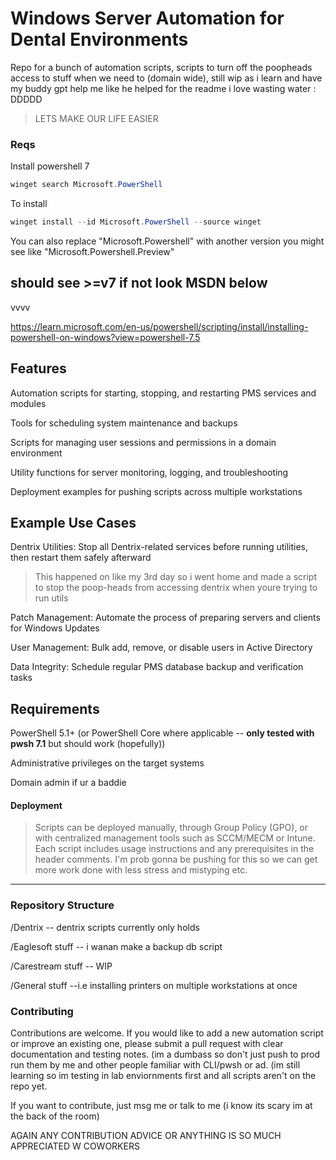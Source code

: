 # Windows Server Automation for Dental Environments

Repo for a bunch of automation scripts, scripts to turn off the poopheads access to stuff when we need to (domain wide), still wip as i learn and have my buddy gpt help me like he helped for the readme i love wasting water : DDDDD

> LETS MAKE OUR LIFE EASIER


### Reqs
Install powershell 7
```powershell
winget search Microsoft.PowerShell
```

To install 
```powershell
winget install --id Microsoft.PowerShell --source winget
```

You can also replace "Microsoft.Powershell" with another version you might see like "Microsoft.Powershell.Preview"

should see >=v7 if not look MSDN below
---

vvvv

https://learn.microsoft.com/en-us/powershell/scripting/install/installing-powershell-on-windows?view=powershell-7.5
## Features

Automation scripts for starting, stopping, and restarting PMS services and modules

Tools for scheduling system maintenance and backups

Scripts for managing user sessions and permissions in a domain environment

Utility functions for server monitoring, logging, and troubleshooting

Deployment examples for pushing scripts across multiple workstations

## Example Use Cases

Dentrix Utilities: Stop all Dentrix-related services before running utilities, then restart them safely afterward
> This happened on like my 3rd day so i went home and made a script to stop the poop-heads from accessing dentrix when youre trying to run utils

Patch Management: Automate the process of preparing servers and clients for Windows Updates

User Management: Bulk add, remove, or disable users in Active Directory

Data Integrity: Schedule regular PMS database backup and verification tasks

## Requirements

PowerShell 5.1+ (or PowerShell Core where applicable -- **only tested with pwsh 7.1** but should work (hopefully))

Administrative privileges on the target systems

Domain admin if ur a baddie

#### Deployment

> Scripts can be deployed manually, through Group Policy (GPO), or with centralized management tools such as SCCM/MECM or Intune. Each script includes usage instructions and any prerequisites in the header comments. I'm prob gonna be pushing for this so we can get more work done with less stress and mistyping etc.
---
### Repository Structure
/Dentrix
-- dentrix scripts currently only holds 


/Eaglesoft stuff
-- i wanan make a backup db script


/Carestream stuff
-- WIP


/General stuff 
--i.e installing printers on multiple workstations at once 



### Contributing

Contributions are welcome. If you would like to add a new automation script or improve an existing one, please submit a pull request with clear documentation and testing notes. (im a dumbass so don't just push to prod run them by me and other people familiar with CLI/pwsh or ad. (im still learning so im testing in lab enviornments first and all scripts aren't on the repo yet. 

If you want to contribute, just msg me or talk to me (i know its scary im at the back of the room) 

AGAIN ANY CONTRIBUTION ADVICE OR ANYTHING IS SO MUCH APPRECIATED W COWORKERS
